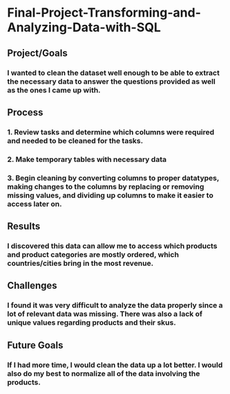 # Final-Project-Transforming-and-Analyzing-Data-with-SQL

## Project/Goals
### I wanted to clean the dataset well enough to be able to extract the necessary data to answer the questions provided as well as the ones I came up with.

## Process
### 1. Review tasks and determine which columns were required and needed to be cleaned for the tasks. 
### 2. Make temporary tables with necessary data 
### 3. Begin cleaning by converting columns to proper datatypes, making changes to the columns by replacing or removing missing values, and dividing up columns to make it easier to access later on.  

## Results
### I discovered this data can allow me to access which products and product categories are mostly ordered, which countries/cities bring in the most revenue. 

## Challenges 
### I found it was very difficult to analyze the data properly since a lot of relevant data was missing. There was also a lack of unique values regarding products and their skus. 

## Future Goals
### If I had more time, I would clean the data up a lot better. I would also do my best to normalize all of the data involving the products. 
